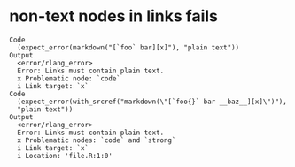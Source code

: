 # non-text nodes in links fails

    Code
      (expect_error(markdown("[`foo` bar][x]"), "plain text"))
    Output
      <error/rlang_error>
      Error: Links must contain plain text.
      x Problematic node: `code`
      i Link target: `x`
    Code
      (expect_error(with_srcref("markdown(\"[`foo{}` bar __baz__][x]\")"),
      "plain text"))
    Output
      <error/rlang_error>
      Error: Links must contain plain text.
      x Problematic nodes: `code` and `strong`
      i Link target: `x`
      i Location: 'file.R:1:0'

